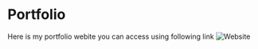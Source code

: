 # Portfolio
Here is my portfolio webite you can access using following link ![Website](https://venkateshtantravahi.github.io/Portfolio/)
